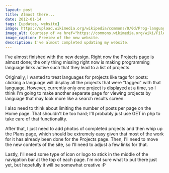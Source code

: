 ```yaml
---
layout: post
title: Almost there...
date: 2012-01-14
tags: [updates, website]
image: https://upload.wikimedia.org/wikipedia/commons/0/0d/Prog-languages.png
image_alt: Courtesy of <a href="https://commons.wikimedia.org/wiki/File%3AProg-languages.png" title="Language cloud by Wiziq via Wikimedia Commons">Wikimedia Commons</a>
image_caption: Preview of the new website.
description: I've almost completed updating my website.
---
```


I've almost finished with the new design. Right now the Projects page is almost done; the only thing missing right now is making programming language links active such that they lead to a list of projects.

Originally, I wanted to treat languages for projects like tags for posts: clicking a language will display all the projects that were "tagged" with that language. However, currently only one project is displayed at a time, so I think I'm going to make another separate page for viewing projects by language that may look more like a search results screen.

<!--more-->

I also need to think about limiting the number of posts per page on the Home page. That shouldn't be too hard; I'll probably just use GET in php to take care of that functionality.

After that, I just need to add photos of completed projects and then whip up the Plans page, which should be extremely easy given that most of the work for it has already been done for the Projects page. Then, I'll need to move the new contents of the site, so I'll need to adjust a few links for that.

Lastly, I'll need some type of icon or logo to stick in the middle of the navigation bar at the top of each page. I'm not sure what to put there just yet, but hopefully it will be somewhat creative :P